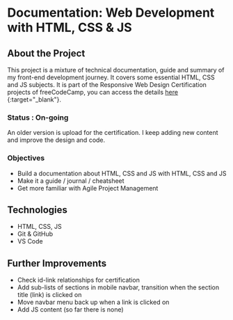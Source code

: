 # Documentation: Web Development with HTML, CSS & JS

## About the Project
This project is a mixture of technical documentation, guide and summary of my front-end development journey. It covers some essential HTML, CSS and JS subjects.
It is part of the Responsive Web Design Certification projects of freeCodeCamp, you can access the details [here](https://www.freecodecamp.org/learn/2022/responsive-web-design/build-a-technical-documentation-page-project/build-a-technical-documentation-page) {:target="_blank"}.

### Status : On-going
An older version is upload for the certification. I keep adding new content and improve the design and code.

### Objectives
* Build a documentation about HTML, CSS and JS with HTML, CSS and JS
* Make it a guide / journal / cheatsheet
* Get more familiar with Agile Project Management

## Technologies
* HTML, CSS, JS
* Git & GitHub
* VS Code

## Further Improvements
* Check id-link relationships for certification
* Add sub-lists of sections in mobile navbar, transition when the section title (link) is clicked on
* Move navbar menu back up when a link is clicked on
* Add JS content (so far there is none)